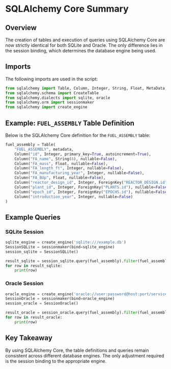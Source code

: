 # SQLAlchemy Core Summary

## Overview

The creation of tables and execution of queries using SQLAlchemy Core are now strictly identical for both SQLite and Oracle. The only difference lies in the session binding, which determines the database engine being used.

## Imports

The following imports are used in the script:

```python
from sqlalchemy import Table, Column, Integer, String, Float, MetaData, ForeignKey
from sqlalchemy.schema import CreateTable
from sqlalchemy.dialects import sqlite, oracle
from sqlalchemy.orm import sessionmaker
from sqlalchemy import create_engine
```

## Example: `FUEL_ASSEMBLY` Table Definition

Below is the SQLAlchemy Core definition for the `FUEL_ASSEMBLY` table:

```python
fuel_assembly = Table(
    "FUEL_ASSEMBLY", metadata,
    Column("id", Integer, primary_key=True, autoincrement=True),
    Column("FA_name", String(8), nullable=False),
    Column("FA_mass", Float, nullable=False),
    Column("FA_length_ft", Integer, nullable=False),
    Column("FA_manufacturing_year", Integer, nullable=False),
    Column("FA_BUp", Float, nullable=False),
    Column("reactor_design_id", Integer, ForeignKey("REACTOR_DESIGN.id"), nullable=False),
    Column("plant_id", Integer, ForeignKey("PLANTS.id"), nullable=False),
    Column("epoch_id", Integer, ForeignKey("EPOCHS.id"), nullable=False),
    Column("introduction_year", Integer, nullable=False)
)
```

## Example Queries

### SQLite Session

```python
sqlite_engine = create_engine('sqlite:///example.db')
SessionSQLite = sessionmaker(bind=sqlite_engine)
session_sqlite = SessionSQLite()

result_sqlite = session_sqlite.query(fuel_assembly).filter(fuel_assembly.c.FA_mass > 500).all()
for row in result_sqlite:
    print(row)
```

### Oracle Session

```python
oracle_engine = create_engine('oracle://user:password@host:port/service_name')
SessionOracle = sessionmaker(bind=oracle_engine)
session_oracle = SessionOracle()

result_oracle = session_oracle.query(fuel_assembly).filter(fuel_assembly.c.FA_mass > 500).all()
for row in result_oracle:
    print(row)
```

## Key Takeaway

By using SQLAlchemy Core, the table definitions and queries remain consistent across different database engines. The only adjustment required is the session binding to the appropriate engine.
